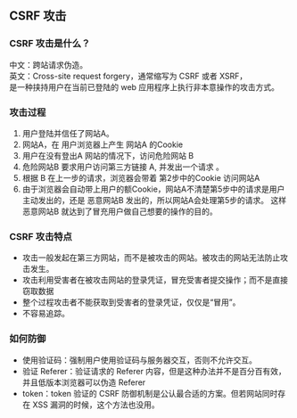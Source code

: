 ## CSRF 攻击

### CSRF 攻击是什么？
中文：跨站请求伪造。  
英文：Cross-site request forgery，通常缩写为 CSRF 或者 XSRF，  
是一种挟持用户在当前已登陆的 web 应用程序上执行非本意操作的攻击方式。

### 攻击过程
1. 用户登陆并信任了网站A。
2. 网站A，在 用户浏览器上产生 网站A 的Cookie
3. 用户在没有登出A 网站的情况下，访问危险网站 B
4. 危险网站B 要求用户访问第三方链接 A, 并发出一个请求 。
5. 根据 B 在上一步的请求，浏览器会带着 第2步中的Cookie 访问网站A
6. 由于浏览器会自动带上用户的额Cookie，网站A不清楚第5步中的请求是用户主动发出的，还是 恶意网站B 发出的，所以网站A会处理第5步的请求。
这样恶意网站B 就达到了冒充用户做自己想要的操作的目的。

### CSRF 攻击特点
+ 攻击一般发起在第三方网站，而不是被攻击的网站。被攻击的网站无法防止攻击发生。
+ 攻击利用受害者在被攻击网站的登录凭证，冒充受害者提交操作；而不是直接窃取数据
+ 整个过程攻击者不能获取到受害者的登录凭证，仅仅是“冒用”。
+ 不容易追踪。


### 如何防御
+ 使用验证码：强制用户使用验证码与服务器交互，否则不允许交互。
+ 验证 Referer：验证请求的 Referer 内容，但是这种办法并不是百分百有效，并且低版本浏览器可以伪造 Referer
+ token：token 验证的 CSRF 防御机制是公认最合适的方案。但若网站同时存在 XSS 漏洞的时候，这个方法也没用。
